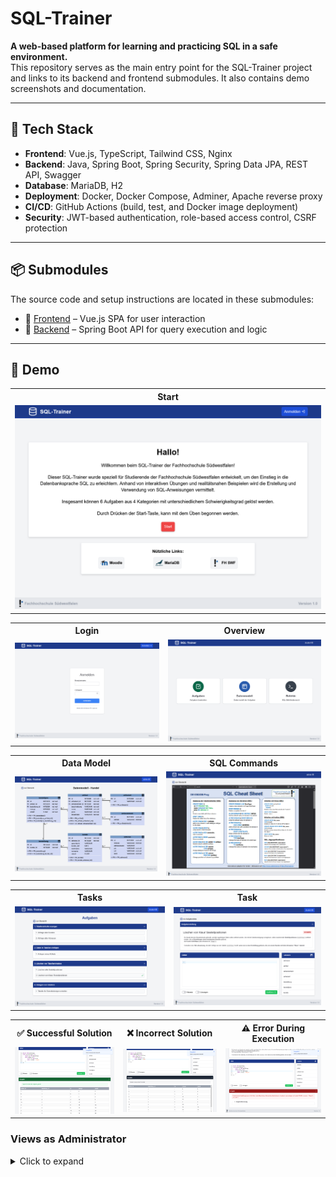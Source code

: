 # SQL-Trainer

**A web-based platform for learning and practicing SQL in a safe environment.**  
This repository serves as the main entry point for the SQL-Trainer project and links to its backend and frontend submodules. It also contains demo screenshots and documentation.

---

## 🚀 Tech Stack

- **Frontend**: Vue.js, TypeScript, Tailwind CSS, Nginx
- **Backend**: Java, Spring Boot, Spring Security, Spring Data JPA, REST API, Swagger
- **Database**: MariaDB, H2
- **Deployment**: Docker, Docker Compose, Adminer, Apache reverse proxy
- **CI/CD**: GitHub Actions (build, test, and Docker image deployment)
- **Security**: JWT-based authentication, role-based access control, CSRF protection

---


## 📦 Submodules

The source code and setup instructions are located in these submodules:

- 🔗 [Frontend](https://github.com/MariusWit/sql-trainer-frontend) – Vue.js SPA for user interaction
- 🔗 [Backend](https://github.com/MariusWit/sql-trainer-backend) – Spring Boot API for query execution and logic

---

## 📸 Demo

<table>
  <tr>
    <th>Start</th>
  </tr>
  <tr>
    <td><img src="assets/screenshots/landing.png" width="900"/></td>
  </tr>
</table>


<table>
  <tr>
    <th>Login</th>
    <th>Overview</th>
  </tr>
  <tr>
    <td><img src="assets/screenshots/login.png" width="450"/></td>
    <td><img src="assets/screenshots/overview-student.png" width="450"/></td>
  </tr>
</table>

<table>
  <tr>
    <th>Data Model</th>
    <th>SQL Commands</th>
  </tr>
  <tr>
    <td><img src="assets/screenshots/datamodel.png" width="450"/></td>
    <td><img src="assets/screenshots/sql-sheet.png" width="450"/></td>
  </tr>
</table>

<table>
  <tr>
    <th>Tasks</th>
    <th>Task</th>
  </tr>
  <tr>
    <td><img src="assets/screenshots/tasks-student.png" width="450"/></td>
    <td><img src="assets/screenshots/task-student.png" width="450"/></td>
  </tr>
</table>

<table>
  <tr>
    <th>✅ Successful Solution</th>
    <th>❌ Incorrect Solution</th>
    <th>⚠️ Error During Execution</th>
  </tr>
  <tr>
    <td><img src="assets/screenshots/task-correct-solution.png" width="300"/></td>
    <td><img src="assets/screenshots/task-solution-incorrect.png" width="300"/></td>
    <td><img src="assets/screenshots/task-syntax-error.png" width="300"/></td>
  </tr>
</table>

### Views as Administrator

<details><summary>Click to expand</summary>
  
<table>
  <tr>
    <th>Overview</th>
  </tr>
  <tr>
    <td><img src="assets/screenshots/overview.png" width="900"/></td>
  </tr>
</table>

<table>
  <tr>
    <th>Aufgaben</th>
    <th>Aufgabe</th>
  </tr>
  <tr>
    <td><img src="assets/screenshots/tasks.png" width="450"/></td>
    <td><img src="assets/screenshots/task.png" width="450"/></td>
  </tr>
</table>

<table>
  <tr>
    <th>Edit Task: Details</th>
    <th>Edit Task: Description</th>
    <th>Edit Task: Solutions</th>
  </tr>
  <tr>
    <td><img src="assets/screenshots/edit-task-1.png" width="300"/></td>
    <td><img src="assets/screenshots/edit-task-2.png" width="300"/></td>
    <td><img src="assets/screenshots/edit-task-3.png" width="300"/></td>
  </tr>
</table>

</details>
